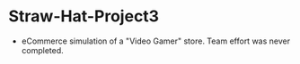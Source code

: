 # Straw-Hat-Project3
- eCommerce simulation of a "Video Gamer" store.  Team effort was never completed.
